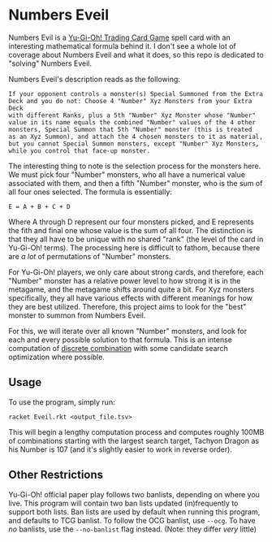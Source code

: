 # Numbers Eveil

Numbers Evil is a [Yu-Gi-Oh! Trading Card Game](https://www.yugioh-card.com/en/) spell card with an interesting mathematical formula behind it. I don't see a whole lot of coverage about Numbers Eveil and what it does, so this repo is dedicated to "solving" Numbers Eveil.

Numbers Eveil's description reads as the following:

```
If your opponent controls a monster(s) Special Summoned from the Extra
Deck and you do not: Choose 4 "Number" Xyz Monsters from your Extra Deck
with different Ranks, plus a 5th "Number" Xyz Monster whose "Number"
value in its name equals the combined "Number" values of the 4 other
monsters, Special Summon that 5th "Number" monster (this is treated 
as an Xyz Summon), and attach the 4 chosen monsters to it as material,
but you cannot Special Summon monsters, except "Number" Xyz Monsters,
while you control that face-up monster.
```

The interesting thing to note is the selection process for the monsters here. We must pick four "Number" monsters, who all have a numerical value associated with them, and then a fifth "Number" monster, who is the sum of all four ones selected. The formula is essentially:

```
E = A + B + C + D
```

Where A through D represent our four monsters picked, and E represents the fith and final one whose value is the sum of all four. The distinction is that they all have to be unique with no shared "rank" (the level of the card in Yu-Gi-Oh! terms). The processing here is difficult to fathom, because there are *a lot* of permutations of "Number" monsters.

For Yu-Gi-Oh! players, we only care about strong cards, and therefore, each "Number" monster has a relative power level to how strong it is in the metagame, and the metagame shifts around quite a bit. For Xyz monsters specifically, they all have various effects with different meanings for how they are best utilized. Therefore, this project aims to look for the "best" monster to summon from Numbers Eveil.

For this, we will iterate over all known "Number" monsters, and look for each and every possible solution to that formula. This is an intense computation of [discrete combination](https://en.wikipedia.org/wiki/Combination) with some candidate search optimization where possible.

## Usage

To use the program, simply run:

```
racket Eveil.rkt <output_file.tsv>
```

This will begin a lengthy computation process and computes roughly 100MB of combinations starting with the largest search target, Tachyon Dragon as his Number is 107 (and it's slightly easier to work in reverse order).

## Other Restrictions

Yu-Gi-Oh! official paper play follows two banlists, depending on where you live. This program will contain two ban lists updated (in)frequently to support both lists. Ban lists are used by default when running this program, and defaults to TCG banlist. To follow the OCG banlist, use `--ocg`. To have *no* banlists, use the `--no-banlist` flag instead. (Note: they differ *very* little)
